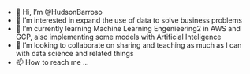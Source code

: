 - 👋 Hi, I’m @HudsonBarroso
- 👀 I’m interested in expand the use of data to solve business problems
- 🌱 I’m currently learning Machine Learning Engenieering2 in AWS and GCP, also implementing some models with Artificial Inteligence
- 💞️ I’m looking to collaborate on sharing and teaching as much as I can with data science and related things
- 📫 How to reach me ...

<!---
HudsonBarroso/HudsonBarroso is a ✨ special ✨ repository because its `README.md` (this file) appears on your GitHub profile.
You can click the Preview link to take a look at your changes.
--->
